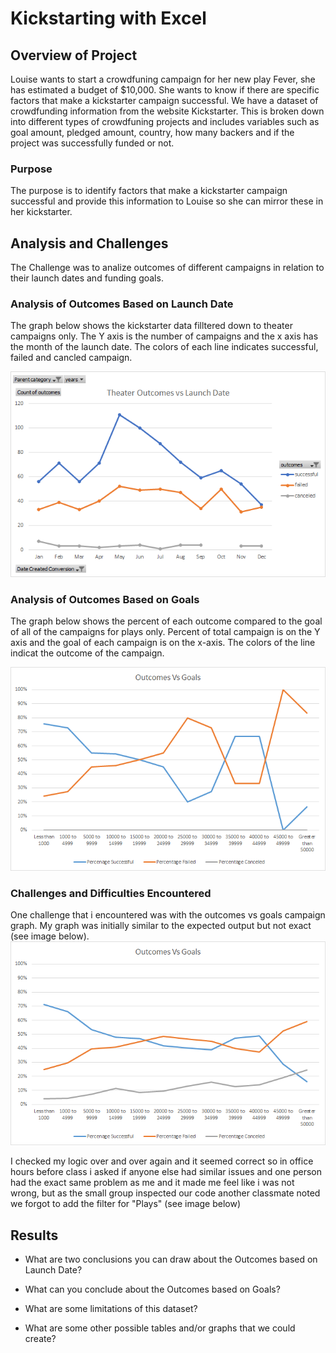 # Kickstarting with Excel

## Overview of Project

Louise wants to start a crowdfuning campaign for her new play Fever, she has estimated a budget of $10,000. She wants to know if there are specific factors that make a kickstarter campaign successful. We have a dataset of crowdfunding information from the website Kickstarter.  This is broken down into different types of crowdfuning projects and includes variables such as goal amount, pledged amount, country, how many backers and if the project was successfully funded or not.

### Purpose
The purpose is to identify factors that make a kickstarter campaign successful and provide this information to Louise so she can mirror these in her kickstarter.

## Analysis and Challenges
The Challenge was to analize outcomes of different campaigns in relation to their launch dates and funding goals. 

### Analysis of Outcomes Based on Launch Date
The graph below shows the kickstarter data filltered down to theater campaigns only. The Y axis is the number of campaigns and the x axis has the month of the launch date. The colors of each line indicates successful, failed and cancled campaign. 

![outcomes vs Launch Date](resources/Theater_outcomes_vs_launch.png)

### Analysis of Outcomes Based on Goals

The graph below shows the percent of each outcome compared to the goal of all of the campaigns for plays only. Percent of total campaign is on the Y axis and the goal of each campaign is on the x-axis. The colors of the line indicat the outcome of the campaign. 

![Outcomes based on Goals](resources/Outcomes_VS_Goals.png)

### Challenges and Difficulties Encountered
One challenge that i encountered was with the outcomes vs goals campaign graph. My graph was initially similar to the expected output but not exact (see image below).
![incorrect_image](resources/incorrect.png)

I checked my logic over and over again and it seemed correct so in office hours before class i asked if anyone else had similar issues and one person had the exact same problem as me and it made me feel like i was not wrong, but as the small group inspected our code another classmate noted we forgot to add the filter for "Plays" (see image below)

## Results

- What are two conclusions you can draw about the Outcomes based on Launch Date?

- What can you conclude about the Outcomes based on Goals?

- What are some limitations of this dataset?

- What are some other possible tables and/or graphs that we could create?
